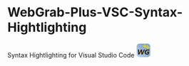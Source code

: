# WebGrab-Plus-VSC-Syntax-Hightlighting
Syntax Hightlighting for Visual Studio Code
![Site](/images/webgrab.png)
